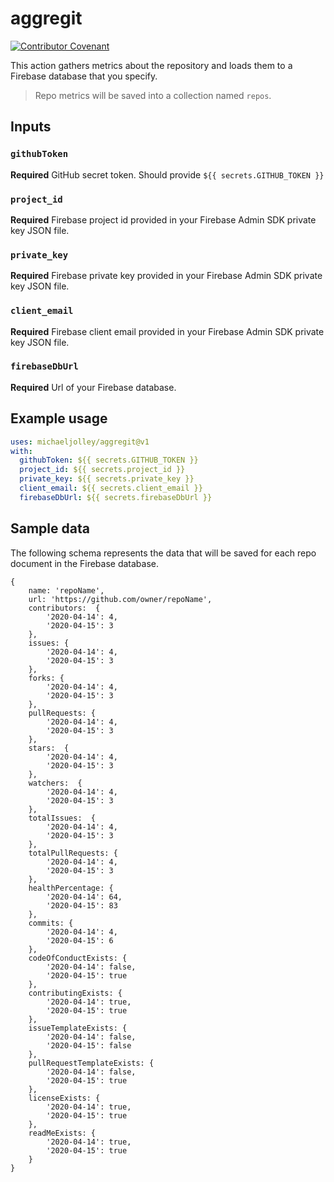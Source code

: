 # aggregit

[![Contributor Covenant](https://img.shields.io/badge/Contributor%20Covenant-v2.0%20adopted-ff69b4.svg)](code_of_conduct.md)

This action gathers metrics about the repository and loads them to a Firebase database that you specify.

> Repo metrics will be saved into a collection named `repos`.

## Inputs

### `githubToken`

**Required** GitHub secret token. Should provide `${{ secrets.GITHUB_TOKEN }}`

### `project_id`

**Required** Firebase project id provided in your Firebase Admin SDK private key JSON file.

### `private_key`

**Required** Firebase private key provided in your Firebase Admin SDK private key JSON file.

### `client_email`

**Required** Firebase client email provided in your Firebase Admin SDK private key JSON file.

### `firebaseDbUrl`

**Required** Url of your Firebase database.

## Example usage

```yaml
uses: michaeljolley/aggregit@v1
with:
  githubToken: ${{ secrets.GITHUB_TOKEN }}
  project_id: ${{ secrets.project_id }}
  private_key: ${{ secrets.private_key }}
  client_email: ${{ secrets.client_email }}
  firebaseDbUrl: ${{ secrets.firebaseDbUrl }}
```

## Sample data

The following schema represents the data that will be saved for each repo document in the Firebase database.

```JS
{
    name: 'repoName',
    url: 'https://github.com/owner/repoName',
    contributors:  {
        '2020-04-14': 4,
        '2020-04-15': 3
    },
    issues: {
        '2020-04-14': 4,
        '2020-04-15': 3
    },
    forks: {
        '2020-04-14': 4,
        '2020-04-15': 3
    },
    pullRequests: {
        '2020-04-14': 4,
        '2020-04-15': 3
    },
    stars:  {
        '2020-04-14': 4,
        '2020-04-15': 3
    },
    watchers:  {
        '2020-04-14': 4,
        '2020-04-15': 3
    },
    totalIssues:  {
        '2020-04-14': 4,
        '2020-04-15': 3
    },
    totalPullRequests: {
        '2020-04-14': 4,
        '2020-04-15': 3
    },
    healthPercentage: {
        '2020-04-14': 64,
        '2020-04-15': 83
    },
    commits: {
        '2020-04-14': 4,
        '2020-04-15': 6
    },
    codeOfConductExists: {
        '2020-04-14': false,
        '2020-04-15': true
    },
    contributingExists: {
        '2020-04-14': true,
        '2020-04-15': true
    },
    issueTemplateExists: {
        '2020-04-14': false,
        '2020-04-15': false
    },
    pullRequestTemplateExists: {
        '2020-04-14': false,
        '2020-04-15': true
    },
    licenseExists: {
        '2020-04-14': true,
        '2020-04-15': true
    },
    readMeExists: {
        '2020-04-14': true,
        '2020-04-15': true
    }
}
```
